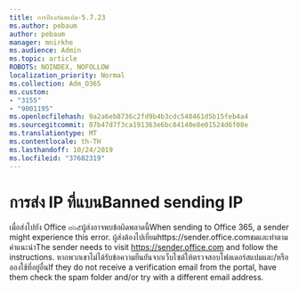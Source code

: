 ```yaml
---
title: การป้องกันสแปม-5.7.23
ms.author: pebaum
author: pebaum
manager: mnirkhe
ms.audience: Admin
ms.topic: article
ROBOTS: NOINDEX, NOFOLLOW
localization_priority: Normal
ms.collection: Adm_O365
ms.custom:
- "3155"
- "9001195"
ms.openlocfilehash: 9a2a6eb8736c2fd9b4b3cdc548461d5b15feb4a4
ms.sourcegitcommit: 07b47d7f3ca191363e6bc84140e8e01524d6f08e
ms.translationtype: MT
ms.contentlocale: th-TH
ms.lasthandoff: 10/24/2019
ms.locfileid: "37682319"
---
```

# <a name="banned-sending-ip"></a><span data-ttu-id="09bc3-102">การส่ง IP ที่แบน</span><span class="sxs-lookup"><span data-stu-id="09bc3-102">Banned sending IP</span></span>

<span data-ttu-id="09bc3-103">เมื่อส่งไปยัง Office ๓๖๕ผู้ส่งอาจพบข้อผิดพลาดนี้</span><span class="sxs-lookup"><span data-stu-id="09bc3-103">When sending to Office 365, a sender might experience this error.</span></span> <span data-ttu-id="09bc3-104">ผู้ส่งต้องไปเยี่ยมhttps://sender.office.comชมและทำตามคำแนะนำ</span><span class="sxs-lookup"><span data-stu-id="09bc3-104">The sender needs to visit https://sender.office.com and follow the instructions.</span></span>  <span data-ttu-id="09bc3-105">หากพวกเขาไม่ได้รับข้อความยืนยันจากเว็บไซต์ให้ตรวจสอบโฟลเดอร์สแปมและ/หรือลองใช้ที่อยู่อื่น</span><span class="sxs-lookup"><span data-stu-id="09bc3-105">If they do not receive a verification email from the portal, have them check the spam folder and/or try with a different email address.</span></span>
